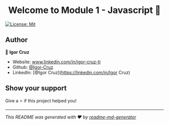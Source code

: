 <h1 align="center">Welcome to Module 1 - Javascript 👋</h1>
<p>
  <a href="#" target="_blank">
    <img alt="License: Mit" src="https://img.shields.io/badge/License-Mit-yellow.svg" />
  </a>
</p>

## Author

👤 **Igor Cruz**

* Website: www.linkedin.com/in/igor-cruz-ti
* Github: [@Igor-Cruz](https://github.com/Igor-Cruz)
* LinkedIn: [@Igor Cruz](https://linkedin.com/in/Igor Cruz)

## Show your support

Give a ⭐️ if this project helped you!

***
_This README was generated with ❤️ by [readme-md-generator](https://github.com/kefranabg/readme-md-generator)_